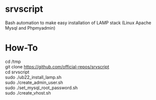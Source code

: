 # srvscript
Bash automation to make easy installation of LAMP stack (Linux Apache Mysql and Phpmyadmin)

# How-To
cd /tmp \
git clone https://github.com/official-repos/srvscript \
cd srvscript \
sudo ./ub22_install_lamp.sh \
sudo ./create_admin_user.sh \
sudo ./set_mysql_root_password.sh \
sudo ./create_vhost.sh



